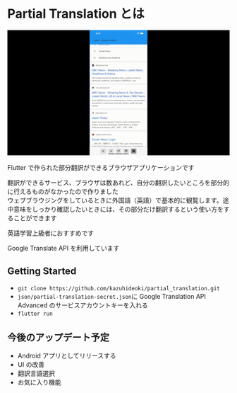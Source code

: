 # Partial Translation とは

![image](images/demo.gif)

Flutter で作られた部分翻訳ができるブラウザアプリケーションです

翻訳ができるサービス、ブラウザは数あれど、自分の翻訳したいところを部分的に行えるものがなかったので作りました  
ウェブブラウジングをしているときに外国語（英語）で基本的に観覧します。途中意味をしっかり確認したいときには、その部分だけ翻訳するという使い方をすることができます

英語学習上級者におすすめです

Google Translate API を利用しています

## Getting Started

- `git clone https://github.com/kazuhideoki/partial_translation.git`
- `json/partial-translation-secret.json`に Google Translation API Advanced のサービスアカウントキーを入れる
- `flutter run`

## 今後のアップデート予定

- Android アプリとしてリリースする
- UI の改善
- 翻訳言語選択
- お気に入り機能
